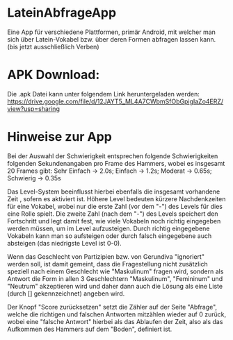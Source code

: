 # LateinAbfrageApp
Eine App für verschiedene Plattformen, primär Android, mit welcher man sich über Latein-Vokabel bzw. über deren Formen abfragen lassen kann. (bis jetzt ausschließlich Verben)
# APK Download:
Die .apk Datei kann unter folgendem Link heruntergeladen werden: https://drive.google.com/file/d/12JAYT5_ML4A7CWbmSfObGpigIaZo4ERZ/view?usp=sharing
# Hinweise zur App
Bei der Auswahl der Schwierigkeit entsprechen folgende Schwierigkeiten folgenden Sekundenangaben pro Frame des Hammers, wobei es insgesamt 20 Frames gibt: Sehr Einfach -> 2.0s; Einfach -> 1.2s; Moderat -> 0.65s; Schwierig -> 0.35s

Das Level-System beeinflusst hierbei ebenfalls die insgesamt vorhandene Zeit , sofern es aktiviert ist. Höhere Level bedeuten kürzere Nachdenkzeiten für eine Vokabel, wobei nur die erste Zahl (vor dem "-") des Levels für dies eine Rolle spielt. Die zweite Zahl (nach dem "-") des Levels speichert den Fortschritt und legt damit fest, wie viele Vokabeln noch richtig eingegeben werden müssen, um im Level aufzusteigen.
Durch richtig eingegebene Vokabeln kann man so aufsteigen oder durch falsch eingegebene auch absteigen (das niedrigste Level ist 0-0).

Wenn das Geschlecht von Partizipien bzw. von Gerundiva "ignoriert" werden soll, ist damit gemeint, dass die Fragestellung nicht zusätzlich speziell nach einem Geschlecht wie "Maskulinum" fragen wird, sondern als Antwort die Form in allen 3 Geschlechtern "Maskulinum", "Femininum" und "Neutrum" akzeptieren wird und daher dann auch die Lösung als eine Liste (durch [] gekennzeichnet) angeben wird.

Der Knopf "Score zurücksetzen" setzt die Zähler auf der Seite "Abfrage", welche die richtigen und falschen Antworten mitzählen wieder auf 0 zurück, wobei eine "falsche Antwort" hierbei als das Ablaufen der Zeit, also als das Aufkommen des Hammers auf dem "Boden", definiert ist.
